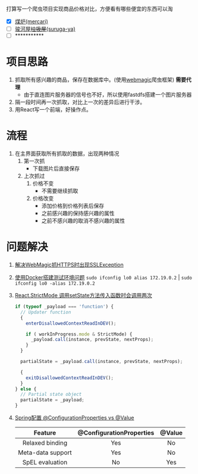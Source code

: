 打算写一个爬虫项目实现商品价格对比，方便看有哪些便宜的东西可以淘

* [x] [煤炉(mercari)](https://www.mercari.com/jp/)
* [ ] [骏河屋~~垃圾屋~~(suruga-ya)](https://www.suruga-ya.jp/)
* [ ] \***********

# 项目思路
1. 抓取所有感兴趣的商品，保存在数据库中。(使用[webmagic](https://github.com/code4craft/webmagic)爬虫框架) **需要代理**
    * 由于直连图片服务器的信号也不好，所以使用fastdfs搭建一个图片服务器
2. 隔一段时间再一次抓取，对比上一次的差异后进行干涉。
3. 用React写一个前端，好操作点。

# 流程
1. 在主界面获取所有抓取的数据，出现两种情况
    1. 第一次抓
        * 下载图片后直接保存
    2. 上次抓过
        1. 价格不变
            * 不需要继续抓取 
        2. 价格改变
            * 添加价格到价格列表后保存
            * 之前感兴趣的保持感兴趣的属性
            * 之前不感兴趣的取消不感兴趣的属性

# 问题解决
1. [解决WebMagic抓HTTPS时出现SSLException](http://nullpointer.pw/%E8%A7%A3%E5%86%B3WebMagic%E6%8A%93HTTPS%E6%97%B6%E5%87%BA%E7%8E%B0SSLException.html)
2. [使用Docker搭建测试环境问题](https://github.com/tobato/FastDFS_Client/wiki/%E4%BD%BF%E7%94%A8Docker%E6%90%AD%E5%BB%BA%E6%B5%8B%E8%AF%95%E7%8E%AF%E5%A2%83%E9%97%AE%E9%A2%98)
    `sudo ifconfig lo0 alias 172.19.0.2` | `sudo ifconfig lo0 -alias 172.19.0.2`
3. [React.StrictMode 调用setState方法传入函数时会调用两次](https://github.com/facebook/react/issues/12856)
    ```js
    if (typeof _payload === 'function') {
      // Updater function
      {
        enterDisallowedContextReadInDEV();

        if ( workInProgress.mode & StrictMode) {
          _payload.call(instance, prevState, nextProps);
        }
      }

      partialState = _payload.call(instance, prevState, nextProps);

      {
        exitDisallowedContextReadInDEV();
      }
    } else {
      // Partial state object
      partialState = _payload;
    }
    ```
4. [Spring配置 @ConfigurationProperties vs @Value](https://docs.spring.io/spring-boot/docs/current/reference/html/spring-boot-features.html#boot-features-external-config-vs-value)
    
    |      Feature      | @ConfigurationProperties | @Value |
    |:-----------------:|:------------------------:|:------:|
    |  Relaxed binding  |           Yes            |   No   |
    | Meta-data support |           Yes            |   No   |
    |  SpEL evaluation  |            No            |  Yes   |